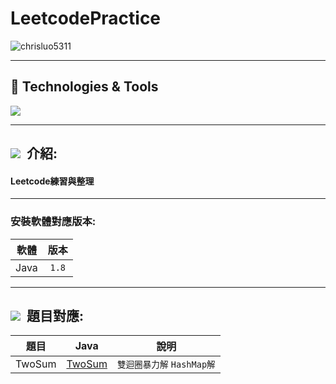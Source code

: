 # LeetcodePractice

<div>
 <img src="https://img.shields.io/github/commit-activity/m/chrisluo5311/LeetcodePractice" alt="chrisluo5311" />
 </div> 
 
 ---
 
 <h2 > 🔧 Technologies & Tools </h2>
 <div >
 <img src="https://img.shields.io/badge/Java-ED8B00?style=for-the-badge&logo=java&logoColor=white" />
<!--    <img src="https://img.shields.io/badge/Hibernate-59666C?style=for-the-badge&logo=Hibernate&logoColor=white" /> -->
<!--    <img src="https://img.shields.io/badge/Spring_Boot-F2F4F9?style=for-the-badge&logo=spring-boot" /> -->
<!--    <img src="https://img.shields.io/badge/Selenium-43B02A?style=for-the-badge&logo=Selenium&logoColor=white" /> -->
<!--    <img src="https://img.shields.io/badge/-linebot-brightgreen?style=for-the-badge&logo=line&logoColor=white" /> -->
<!--    <img src="https://img.shields.io/badge/PostgreSQL-316192?style=for-the-badge&logo=postgresql&logoColor=white" /> -->
<!--    <img src="https://img.shields.io/badge/rabbitmq-%23FF6600.svg?&style=for-the-badge&logo=rabbitmq&logoColor=white" /> -->
<!--   <img src="https://img.shields.io/badge/redis-%23DD0031.svg?&style=for-the-badge&logo=redis&logoColor=white" /> -->
  </div>
 
 ---
 
 <h2 ><img src="https://img.icons8.com/office/30/000000/training.png"/> &nbsp介紹: </h2>
 
#### Leetcode練習與整理
 
 ---

### 安裝軟體對應版本:
|  軟體  |  版本  |  
|:------:|:--------:|
|  Java  | `1.8`   | 

 ---

 <h2 ><img src="https://img.icons8.com/external-tal-revivo-color-tal-revivo/24/null/external-level-up-your-coding-skills-and-quickly-land-a-job-logo-color-tal-revivo.png"/> &nbsp題目對應: </h2>
 
|  題目  |  Java  |  說明  |    
|:------:|:--------:|:------:|
|  TwoSum  | [TwoSum](https://github.com/chrisluo5311/LeetcodePractice/blob/main/java_chris/Twosum.java)   | `雙迴圈暴力解` `HashMap解`   | 
